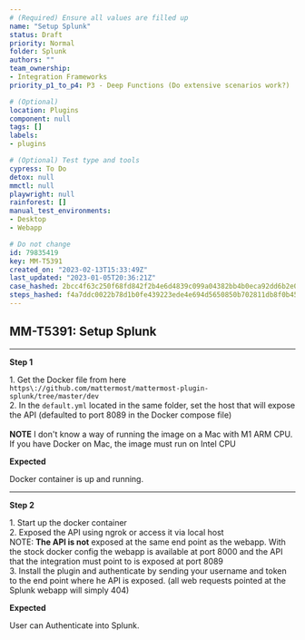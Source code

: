 ```yaml
---
# (Required) Ensure all values are filled up
name: "Setup Splunk"
status: Draft
priority: Normal
folder: Splunk
authors: ""
team_ownership: 
- Integration Frameworks
priority_p1_to_p4: P3 - Deep Functions (Do extensive scenarios work?)

# (Optional)
location: Plugins
component: null
tags: []
labels: 
- plugins

# (Optional) Test type and tools
cypress: To Do
detox: null
mmctl: null
playwright: null
rainforest: []
manual_test_environments: 
- Desktop
- Webapp

# Do not change
id: 79835419
key: MM-T5391
created_on: "2023-02-13T15:33:49Z"
last_updated: "2023-01-05T20:36:21Z"
case_hashed: 2bcc4f63c250f68fd842f2b4e6d4839c099a04382bb4b0eca92dd6b2e01ae8c148e7ed667e471e8f1e17b6cb7f04338b
steps_hashed: f4a7ddc0022b78d1b0fe439223ede4e694d5650850b702811db8f0b450abaeda499fe8acb81395264340316f2db53dd6
---
```


<!-- (Auto-generated) Based on frontmatter's "key" and "name" -->

## MM-T5391: Setup Splunk

---

**Step 1**

1\. Get the Docker file from here `https\://github.com/mattermost/mattermost-plugin-splunk/tree/master/dev`\
2\. In the `default.yml` located in the same folder, set the host that will expose the API (defaulted to port 8089 in the Docker compose file)\
\
**NOTE** I don't know a way of running the image on a Mac with M1 ARM CPU. If you have Docker on Mac, the image must run on Intel CPU

**Expected**

Docker container is up and running.

---

**Step 2**

1\. Start up the docker container\
2\. Exposed the API using ngrok or access it via local host\
NOTE: **The API is not** exposed at the same end point as the webapp. With the stock docker config the webapp is available at port 8000 and the API that the integration must point to is exposed at port 8089\
3\. Install the plugin and authenticate by sending your username and token to the end point where he API is exposed. (all web requests pointed at the Splunk webapp will simply 404)

**Expected**

User can Authenticate into Splunk.
